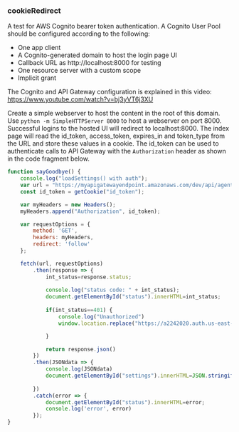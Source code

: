 ### cookieRedirect
A test for AWS Cognito bearer token authentication. A Cognito User Pool should be configured according to the following:
- One app client
- A Cognito-generated domain to host the login page UI
- Callback URL as http://localhost:8000 for testing
- One resource server with a custom scope
- Implicit grant

The Cognito and API Gateway configuration is explained in this video: https://www.youtube.com/watch?v=bj3yVT6j3XU 

Create a simple webserver to host the content in the root of this domain. Use `python -m SimpleHTTPServer 8000` to host a webserver on port 8000. Successful logins to the hosted UI will redirect to localhost:8000. The index page will read the id_token, access_token, expires_in and token_type from the URL and store these values in a cookie. The id_token can be used to authenticate calls to API Gateway with the `Authorization` header as shown in the code fragment below.

```javascript
function sayGoodbye() {
    console.log("loadSettings() with auth");
    var url = "https://myapigatewayendpoint.amazonaws.com/dev/api/agent/f560738e-80c6-4050-b74a-de77ef2c6509/converse?sessionId=NLPUI&text=goodbye";
    const id_token = getCookie("id_token");

    var myHeaders = new Headers();
    myHeaders.append("Authorization", id_token);

    var requestOptions = {
        method: 'GET',
        headers: myHeaders,
        redirect: 'follow'
    };

    fetch(url, requestOptions)
        .then(response => {
            int_status=response.status;
            
            console.log("status code: " + int_status);
            document.getElementById("status").innerHTML=int_status;
            
            if(int_status==401) {
                console.log("Unauthorized")
                window.location.replace("https://a2242020.auth.us-east-1.amazoncognito.com/login?client_id=538iolm2i3kupquslc23u0jb8a&response_type=token&scope=aws.cognito.signin.user.admin+email+https://kkjqf3agnl.execute-api.us-east-1.amazonaws.com/dev/TrainingApp.Configure+openid+phone+profile&redirect_uri=http://localhost:8000");

            }

            return response.json()
        })
        .then(JSONdata => {
            console.log(JSONdata)
            document.getElementById("settings").innerHTML=JSON.stringify(JSONdata);
            
        })
        .catch(error => {
            document.getElementById("status").innerHTML=error;
            console.log('error', error)
        });
}
   ```